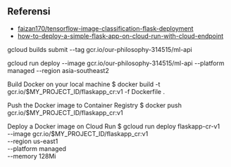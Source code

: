 ## Referensi

- [faizan170/tensorflow-image-classification-flask-deployment](https://github.com/faizan170/tensorflow-image-classification-flask-deployment "faizan170's Github profile")
- [how-to-deploy-a-simple-flask-app-on-cloud-run-with-cloud-endpoint](https://medium.com/fullstackai/how-to-deploy-a-simple-flask-app-on-cloud-run-with-cloud-endpoint-e10088170eb7 "simple-flask-app-on-cloud-run")

gcloud builds submit --tag gcr.io/our-philosophy-314515/ml-api

gcloud run deploy --image gcr.io/our-philosophy-314515/ml-api --platform managed --region asia-southeast2

Build Docker on your local machine
$ docker build -t gcr.io/$MY_PROJECT_ID/flaskapp_cr:v1 -f Dockerfile .

Push the Docker image to Container Registry
$ docker push gcr.io/$MY_PROJECT_ID/flaskapp_cr:v1

Deploy a Docker image on Cloud Run
$ gcloud run deploy flaskapp-cr-v1 \
 --image gcr.io/$MY_PROJECT_ID/flaskapp_cr:v1 \
 --region us-east1 \
 --platform managed \
 --memory 128Mi
